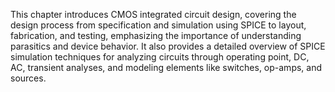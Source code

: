 This chapter introduces CMOS integrated circuit design, covering the design process from specification and simulation using SPICE to layout, fabrication, and testing, emphasizing the importance of understanding parasitics and device behavior. It also provides a detailed overview of SPICE simulation techniques for analyzing circuits through operating point, DC, AC, transient analyses, and modeling elements like switches, op-amps, and sources.
